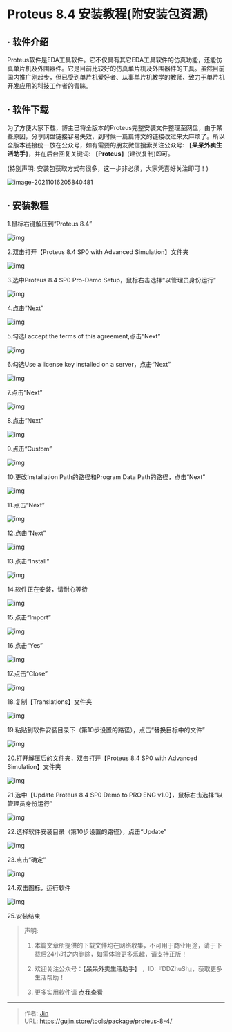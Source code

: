 # Proteus 8.4 安装教程(附安装包资源)


## · 软件介绍
Proteus软件是EDA工具软件。它不仅具有其它EDA工具软件的仿真功能，还能仿真单片机及外围器件。它是目前比较好的仿真单片机及外围器件的工具。虽然目前国内推广刚起步，但已受到单片机爱好者、从事单片机教学的教师、致力于单片机开发应用的科技工作者的青睐。

## · 软件下载
为了方便大家下载，博主已将全版本的Proteus完整安装文件整理至网盘，由于某些原因，分享网盘链接容易失效，到时候一篇篇博文的链接改过来太麻烦了。所以全版本链接统一放在公众号，如有需要的朋友微信搜索关注公众号: 【**呆呆外卖生活助手**】，并在后台回复关键词: 【**Proteus**】(建议复制)即可。

(特别声明: 安装包获取方式有很多，这一步非必须，大家凭喜好关注即可！)

![image-20211016205840481](https://img.gujin.store/img/image-20211016205840481.png)

## · 安装教程

1.鼠标右键解压到“Proteus 8.4”

![img](https://img.gujin.store/img/v2-3772e482b3e8d5db9156fd197f301000_720w.png)

2.双击打开【Proteus 8.4 SP0 with Advanced Simulation】文件夹

![img](https://img.gujin.store/img/v2-55610adf5ef08210659e0547bfd3cfb4_720w.png)

3.选中Proteus 8.4 SP0 Pro-Demo Setup，鼠标右击选择“以管理员身份运行”

![img](https://img.gujin.store/img/v2-9fca29d655c11bf7f4b7e2de7a761f9f_720w.png)

4.点击“Next”

![img](https://img.gujin.store/img/v2-90535345f84e6dbad80b7b7f5b75efc8_720w.png)

5.勾选I accept the terms of this agreement,点击“Next”

![img](https://img.gujin.store/img/v2-491e40d87f87d32bc4fcec319361d9a0_720w.png)

6.勾选Use a license key installed on a server，点击“Next”

![img](https://img.gujin.store/img/v2-bceaa837a4dbe3514cbf9742414fc0a1_720w.png)



7.点击“Next”

![img](https://img.gujin.store/img/v2-ca5e3cffe601fe737311ea8a7403ba05_720w.png)

8.点击“Next”

![img](https://img.gujin.store/img/v2-ce070d22ee924e4ec59655e856cbd191_720w.png)

9.点击“Custom”

![img](https://img.gujin.store/img/v2-31630f96307d7a4e79253f5acbfb9593_720w.png)

10.更改Installation Path的路径和Program Data Path的路径，点击“Next”

![img](https://img.gujin.store/img/v2-bec25e44da34de20a2cbc7510555f581_720w.png)

11.点击“Next”

![img](https://img.gujin.store/img/v2-7302360c2d9bfe02aa190950f9431248_720w.png)

12.点击“Next”

![img](https://img.gujin.store/img/v2-d139944f7a430ce259ff19f87244ee92_720w.png)



13.点击“Install”

![img](https://img.gujin.store/img/v2-b07a6add9d8d6af2e99d89afc478d3b3_720w.png)

14.软件正在安装，请耐心等待

![img](https://img.gujin.store/img/v2-e31f112014ed828313fe5ee046f09162_720w.png)

15.点击“Import”

![img](https://img.gujin.store/img/v2-6f540a58dec3af22827ed38423020892_720w.png)

16.点击“Yes”

![img](https://img.gujin.store/img/v2-efca5acf6ae1ff32962b7585da71ea84_720w.png)

17.点击“Close”

![img](https://img.gujin.store/img/v2-9e0457437ffbe61e2d4902b30f0c1fee_720w.png)

18.复制【Translations】文件夹

![img](https://img.gujin.store/img/v2-e8d30ac329eb4e66ae7133167244ab89_720w.png)

19.粘贴到软件安装目录下（第10步设置的路径），点击“替换目标中的文件”

![img](https://img.gujin.store/img/v2-0e506ddf3b15ced12d40b41d1e560da5_720w.png)

20.打开解压后的文件夹，双击打开【Proteus 8.4 SP0 with Advanced Simulation】文件夹

![img](https://img.gujin.store/img/v2-8c00e48bdce1c104eba22429e2890adf_720w.png)

21.选中【Update Proteus 8.4 SP0 Demo to PRO ENG v1.0】，鼠标右击选择“以管理员身份运行”

![img](https://img.gujin.store/img/v2-b122351cf79778317ffc330ebec35a5b_720w.png)

22.选择软件安装目录（第10步设置的路径），点击“Update”

![img](https://img.gujin.store/img/v2-a7aeecc4a5b986235e39f454628cd387_720w.png)



23.点击“确定”

![img](https://img.gujin.store/img/v2-76f265b5dd602e61fccac97f93af5834_720w.png)

24.双击图标，运行软件

![img](https://img.gujin.store/img/v2-b13f62ed7a12d5ea41599f5611ace285_720w.png)

25.安装结束




> 声明: 
>
> 1. 本篇文章所提供的下载文件均在网络收集，不可用于商业用途，请于下载后24小时之内删除，如需体验更多乐趣，请支持正版！
>
> 2. 欢迎关注公众号：【**呆呆外卖生活助手**】 ，ID:『DDZhuSh』，获取更多生活帮助！
>
> 3. 更多实用软件请  [点我查看](/tools)

---

> 作者: [Jin](https://img.gujin.store/img/favicon.ico)  
> URL: https://gujin.store/tools/package/proteus-8-4/  

